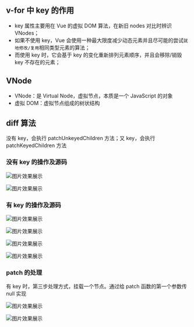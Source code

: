 ## v-for 中 key 的作用

- key 属性主要用在 Vue 的虚拟 DOM 算法，在新旧 nodes 对比时辨识 VNodes；
- 如果不使用 key，Vue 会使用一种最大限度减少动态元素并且尽可能的尝试`就地修改/复用`相同类型元素的算法；
- 而使用 key 时，它会基于 key 的变化重新排列元素顺序，并且会移除/销毁 key 不存在的元素；

## VNode

- VNode：是 Virtual Node，虚拟节点，本质是一个 JavaScript 的对象
- 虚拟 DOM：虚拟节点组成的树状结构

## diff 算法

没有 key，会执行 patchUnkeyedChildren 方法；又 key，会执行 patchKeyedChildren 方法

### 没有 key 的操作及源码

![图片效果展示](https://github.com/zptime/resources/blob/master/study/ic_ts_3_24.png)

![图片效果展示](https://github.com/zptime/resources/blob/master/study/ic_ts_3_23.png)

### 有 key 的操作及源码

![图片效果展示](https://github.com/zptime/resources/blob/master/study/ic_ts_3_26.png)

![图片效果展示](https://github.com/zptime/resources/blob/master/study/ic_ts_3_27.png)

![图片效果展示](https://github.com/zptime/resources/blob/master/study/ic_ts_3_28.png)

![图片效果展示](https://github.com/zptime/resources/blob/master/study/ic_ts_3_25.png)

### patch 的处理

有 key 时，第三步处理方式，挂载一个节点。通过给 patch 函数的第一个参数传 null 实现

![图片效果展示](https://github.com/zptime/resources/blob/master/study/ic_ts_3_29.png)

![图片效果展示](https://github.com/zptime/resources/blob/master/study/ic_ts_3_30.png)
